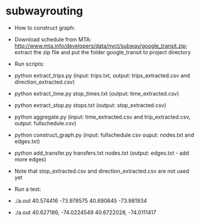 subwayrouting
=============
* How to construct graph:
 * Download schedule from MTA: http://www.mta.info/developers/data/nyct/subway/google_transit.zip; extract the zip file and put the folder google_transit to project directory
 * Run scripts:
  * python extract_trips.py (input: trips.txt, output: trips_extracted.csv and direction_extracted.csv)
  * python extract_time.py stop_times.txt (output: time_extracted.csv)
  * python extract_stop.py stops.txt (output: stop_extracted.csv)
  * python aggregate.py (input: time_extracted.csv and trip_extracted.csv, output: fullschedule.csv)
  * python construct_graph.py (input: fullschedule.csv ouput: nodes.txt and edges.txt)
  * python add_transfer.py transfers.txt nodes.txt (output: edges.txt - add more edges)

* Note that stop_extracted.csv and direction_extracted.csv are not used yet

* Run a test: 
 * ./a.out 40.574416 -73.978575 40.690645 -73.981934
 * ./a.out 40.627186, -74.0224549 40.6722028, -74.0111417
